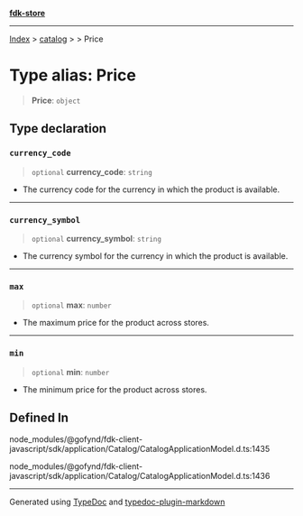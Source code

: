 [**fdk-store**](../../../README.md)
***

[Index](../../../API.md) > [catalog](../../README.md) > [<internal>](../README.md) > Price

# Type alias: Price

> **Price**: `object`

## Type declaration

### `currency_code`

> `optional` **currency\_code**: `string`

- The currency code for the currency in
which the product is available.

***

### `currency_symbol`

> `optional` **currency\_symbol**: `string`

- The currency symbol for the currency
in which the product is available.

***

### `max`

> `optional` **max**: `number`

- The maximum price for the product across stores.

***

### `min`

> `optional` **min**: `number`

- The minimum price for the product across stores.

## Defined In

node\_modules/@gofynd/fdk-client-javascript/sdk/application/Catalog/CatalogApplicationModel.d.ts:1435

node\_modules/@gofynd/fdk-client-javascript/sdk/application/Catalog/CatalogApplicationModel.d.ts:1436

***
Generated using [TypeDoc](https://typedoc.org/) and [typedoc-plugin-markdown](https://www.npmjs.com/package/typedoc-plugin-markdown)
